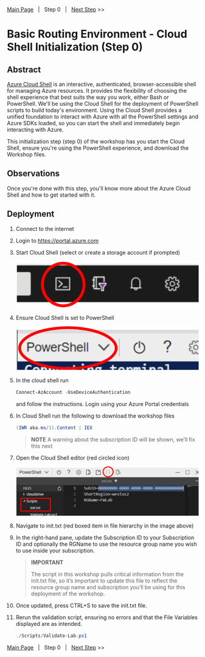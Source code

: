 [Main Page][Prev]&nbsp;&nbsp;&nbsp;|&nbsp;&nbsp;&nbsp;Step 0&nbsp;&nbsp;&nbsp;|&nbsp;&nbsp;&nbsp;[Next Step][Next] >> 

# Basic Routing Environment - Cloud Shell Initialization (Step 0)

## Abstract
[Azure Cloud Shell][CloudShell] is an interactive, authenticated, browser-accessible shell for managing Azure resources. It provides the flexibility of choosing the shell experience that best suits the way you work, either Bash or PowerShell. We'll be using the Cloud Shell for the deployment of PowerShell scripts to build today's environment. Using the Cloud Shell provides a unified foundation to interact with Azure with all the PowerShell settings and Azure SDKs loaded, so you can start the shell and immediately begin interacting with Azure.

This initialization step (step 0) of the workshop has you start the Cloud Shell, ensure you're using the PowerShell experience, and download the Workshop files.

## Observations
Once you're done with this step, you'll know more about the Azure Cloud Shell and how to get started with it.

## Deployment
1. Connect to the internet
2. Login to https://portal.azure.com
3. Start Cloud Shell (select or create a storage account if prompted)
   
    [![1]][1]
4. Ensure Cloud Shell is set to PowerShell
   
    [![2]][2]
5. In the cloud shell run
   
   ```powershell
   Connect-AzAccount -UseDeviceAuthentication
   ```
   and follow the instructions. Login using your Azure Portal credentials
6. In Cloud Shell run the following to download the workshop files
    ```powershell 
    (IWR aka.ms/1).Content | IEX
    ```
    > **NOTE**
    > A warning about the subscription ID will be shown, we’ll fix this next

7. Open the Cloud Shell editor (red circled icon)
   
    [![3]][3]
8. Navigate to init.txt (red boxed item in file hierarchy in the image above)
9.  In the right-hand pane, update the Subscription ID to your Subscription ID and optionally the RGName to use the resource group name you wish to use inside your subscription.
    > **IMPORTANT**
    >
    > The script in this workshop pulls critical information from the init.txt file, so it’s important to update this file to reflect the resource group name and subscription you’ll be using for this deployment of the workshop.  
10. Once updated, press CTRL+S to save the init.txt file.
11. Rerun the validation script, ensuring no errors and that the File Variables displayed are as intended.
    ```powershell
    ./Scripts/Validate-Lab.ps1
    ```

[Main Page][Prev]&nbsp;&nbsp;&nbsp;|&nbsp;&nbsp;&nbsp;Step 0&nbsp;&nbsp;&nbsp;|&nbsp;&nbsp;&nbsp;[Next Step][Next] >> 





<!--Link References-->
[Prev]: ./README.md
[Next]: ./WorkshopStep1.md
[CloudShell]: https://docs.microsoft.com/azure/cloud-shell/overview

<!--Image References-->
[1]: ./Media/CloudShellLaunch.svg "Launch Cloud Shell Icon" 
[2]: ./Media/CloudShellPowerShell.svg "Set Cloud Shell to PowerShell" 
[3]: ./Media/CloudShellEditor.svg "Open Cloud Shell file editor" 